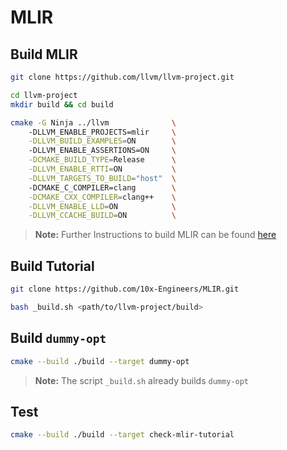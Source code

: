 # MLIR

## Build MLIR
```bash
git clone https://github.com/llvm/llvm-project.git

cd llvm-project
mkdir build && cd build

cmake -G Ninja ../llvm              \ 
    -DLLVM_ENABLE_PROJECTS=mlir     \
    -DLLVM_BUILD_EXAMPLES=ON        \ 
    -DLLVM_ENABLE_ASSERTIONS=ON     \
    -DCMAKE_BUILD_TYPE=Release      \
    -DLLVM_ENABLE_RTTI=ON           \
    -DLLVM_TARGETS_TO_BUILD="host"  \ 
    -DCMAKE_C_COMPILER=clang        \
    -DCMAKE_CXX_COMPILER=clang++    \
    -DLLVM_ENABLE_LLD=ON            \
    -DLLVM_CCACHE_BUILD=ON          \
```
> **Note:** Further Instructions to build MLIR can be found [here](https://mlir.llvm.org/getting_started/)

## Build Tutorial
```bash
git clone https://github.com/10x-Engineers/MLIR.git

bash _build.sh <path/to/llvm-project/build>
```

## Build `dummy-opt`
```bash
cmake --build ./build --target dummy-opt
```
> **Note:** The script `_build.sh` already builds `dummy-opt`

## Test
```bash
cmake --build ./build --target check-mlir-tutorial
```